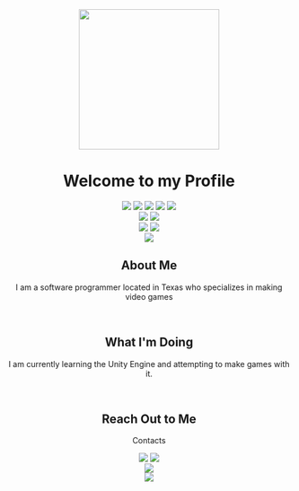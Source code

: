 <div align="center">
  <img src="https://avatars.githubusercontent.com/u/68769498?v=4" style="width: 250px; height: 250px;">
  <h1>Welcome to my Profile</h1>
  </img>
  <img src="https://img.shields.io/badge/-c++-blue?logo=c%2B%2B&style=for-the-badge"/>
  <img src="https://img.shields.io/badge/c%23-%23239120.svg?style=for-the-badge&logo=c-sharp&logoColor=white"/>
  <img src="https://img.shields.io/badge/java-%23ED8B00.svg?style=for-the-badge&logo=java&logoColor=white"/>
  <img src="https://img.shields.io/badge/html5-%23E34F26.svg?style=for-the-badge&logo=html5&logoColor=white"/>
  <img src="https://img.shields.io/badge/javascript-%23323330.svg?style=for-the-badge&logo=javascript&logoColor=%23F7DF1E"/>
  <br/>
  <img src="https://img.shields.io/badge/Visual%20Studio-5C2D91.svg?style=for-the-badge&logo=visual-studio&logoColor=white"/>
  <img src="https://img.shields.io/badge/Visual%20Studio%20Code-0078d7.svg?style=for-the-badge&logo=visual-studio-code&logoColor=white"/>
  <br/>
  <img src="https://img.shields.io/badge/Windows-0078D6?style=for-the-badge&logo=windows&logoColor=white"/>
  <img src="https://img.shields.io/badge/mac%20os-000000?style=for-the-badge&logo=macos&logoColor=F0F0F0"/>
  <br/>
  <img src="https://img.shields.io/badge/unity-%23000000.svg?style=for-the-badge&logo=unity&logoColor=white"/>
</div>

<div align="center">
  <h2>About Me</h2>
  <p>I am a software programmer located in Texas who specializes in making video games</p>
</div>

<br/>

<div align="center">
  <h2>What I'm Doing</h2>
  <p>I am currently learning the Unity Engine and attempting to make games with it.</p>
</div>
  
<br/>
  
<div align="center">
  <h2 align="center">Reach Out to Me</h2>
  <p>Contacts</p>
  <a href="mailto:lukeybuzzukey@gmail.com" style="text-decoration: none;">
    <img src="https://img.shields.io/badge/Gmail-D14836?style=for-the-badge&logo=gmail&logoColor=white"/>
  </a>
  <img src="https://img.shields.io/badge/Prodski⋕2432-%237289DA.svg?style=for-the-badge&logo=discord&logoColor=white">
</div>

<div align="center">
   <img src="https://github-readme-stats.vercel.app/api?username=shakenbeet&count_private=true"/>
    <br/>
   <img src="https://github-readme-stats.vercel.app/api/top-langs/?username=shakenbeet&layout=compact&hide=shaderlab,HLSL"/>
</div>

  

<!--
**Shakenbeet/Shakenbeet** is a ✨ _special_ ✨ repository because its `README.md` (this file) appears on your GitHub profile.

Here are some ideas to get you started:

- 🔭 I’m currently working on ...
- 🌱 I’m currently learning ...
- 👯 I’m looking to collaborate on ...
- 🤔 I’m looking for help with ...
- 💬 Ask me about ...
- 📫 How to reach me: ...
- 😄 Pronouns: ...
- ⚡ Fun fact: ...
-->
